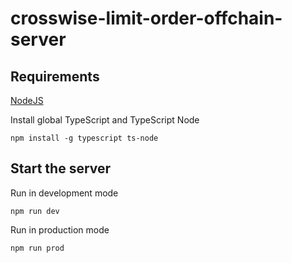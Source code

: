# crosswise-limit-order-offchain-server


## Requirements

[NodeJS](https://nodejs.org/en/)

Install global TypeScript and TypeScript Node

```
npm install -g typescript ts-node
```


## Start the server

Run in development mode

```
npm run dev
```

Run in production mode 

```
npm run prod
```
